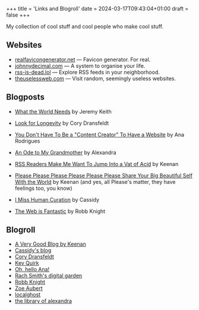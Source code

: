 +++
title = 'Links and Blogroll'
date = 2024-03-17T09:43:04+01:00
draft = false
+++

My collection of cool stuff and cool people who make cool stuff.

## Websites

- [realfavicongenerator.net](https://realfavicongenerator.net) &mdash; Favicon
  generator. For real.
- [johnnydecimal.com](https://johnnydecimal.com) &mdash; A system to organise your life.
- [rss-is-dead.lol](https://rss-is-dead.lol) &mdash; Explore RSS feeds in your
  neighborhood.
- [theuselessweb.com](https://theuselessweb.com) &mdash; Visit random, seemingly
  useless websites.

## Blogposts

- [What the World Needs](https://adactio.com/journal/20996) by Jeremy Keith

- [Look for Longevity](https://coryd.dev/posts/2024/look-for-longevity/) by
  Cory Dransfeldt

- [You Don't Have To Be a "Content Creator" To Have a
  Website](https://ohhelloana.blog/just-get-a-website/) by Ana Rodrigues

- [An Ode to My Grandmother](https://library.xandra.cc/gloria/) by Alexandra

- [RSS Readers Make Me Want To Jump Into a Vat of
  Acid](https://gkeenan.co/avgb/rss-readers-make-me-want-to-jump-into-a-vat-of-acid)
  by Keenan

- [Please Please Please Please Please Please Share Your Big Beautiful Self With
  the
  World](https://gkeenan.co/avgb/please-please-please-please-please-please-share-your-big-dumb-beautiful-self-with-the-world)
  by Keenan (and yes, all Please's matter, they have feelings too, you know)

- [I Miss Human Curation](https://blog.cassidoo.co/post/human-curation/) by
  Cassidy

- [The Web is Fantastic](https://rknight.me/blog/the-web-is-fantastic/) by Robb
  Knight

## Blogroll

- [A Very Good Blog by Keenan](https://gkeenan.co/avgb)
- [Cassidy's blog](https://blog.cassidoo.co)
- [Cory Dransfeldt](https://coryd.dev)
- [Kev Quirk](https://kevquirk.com)
- [Oh, hello Ana!](https://ohhelloana.blog/posts/)
- [Rach Smith's digital garden](https://rachsmith.com)
- [Robb Knight](https://rknight.me/blog/)
- [Zoe Aubert](https://zoeaubert.me)
- [localghost](https://localghost.dev)
- [the library of alexandra](https://library.xandra.cc)
